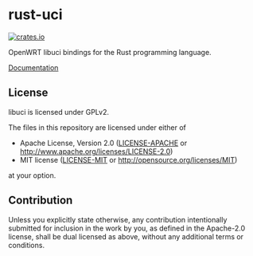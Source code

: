 # rust-uci

[![crates.io](https://img.shields.io/crates/v/rust-uci.svg)](https://crates.io/crates/rust-uci)

OpenWRT libuci bindings for the Rust programming language.

[Documentation](https://docs.rs/rust-uci)

## License

libuci is licensed under GPLv2.

The files in this repository are licensed under either of

* Apache License, Version 2.0
  ([LICENSE-APACHE](LICENSE-APACHE) or http://www.apache.org/licenses/LICENSE-2.0)
* MIT license
  ([LICENSE-MIT](LICENSE-MIT) or http://opensource.org/licenses/MIT)

at your option.

## Contribution

Unless you explicitly state otherwise, any contribution intentionally submitted
for inclusion in the work by you, as defined in the Apache-2.0 license, shall be
dual licensed as above, without any additional terms or conditions.

